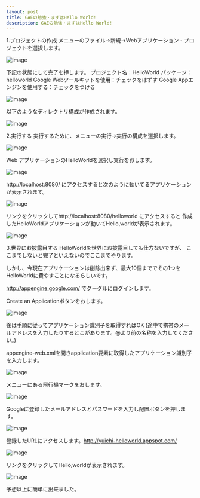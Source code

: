 ```yaml
---
layout: post
title: GAEの勉強・まずはHello World!
description: GAEの勉強・まずはHello World!
---
```

1.プロジェクトの作成
メニューのファイル→新規→Webアプリケーション・プロジェクトを選択します。

![image]({{site.baseurl}}/assets/images/2009_10_3/5.jpg)

下記の状態にして完了を押します。
プロジェクト名：HelloWorld
パッケージ：helloworld
Google Webツールキットを使用：チェックをはずす
Google Appエンジンを使用する：チェックをつける

![image]({{site.baseurl}}/assets/images/2009_10_3/6.jpg)

以下のようなディレクトリ構成が作成されます。

![image]({{site.baseurl}}/assets/images/2009_10_3/7.jpg)

2.実行する
実行するために、メニューの実行→実行の構成を選択します。

![image]({{site.baseurl}}/assets/images/2009_10_3/8.jpg)

Web アプリケーションのHelloWorldを選択し実行をおします。

![image]({{site.baseurl}}/assets/images/2009_10_3/9.jpg)

http://localhost:8080/ にアクセスすると次のように動いてるアプリケーションが表示されます。

![image]({{site.baseurl}}/assets/images/2009_10_3/10.jpg)

リンクをクリックしてhttp://localhost:8080/helloworld にアクセスすると
作成したHelloWorldアプリケーションが動いてHello,worldが表示されます。

![image]({{site.baseurl}}/assets/images/2009_10_3/12.jpg)

3.世界にお披露目する
HelloWorldを世界にお披露目しても仕方ないですが、
ここまでしないと完了といえないのでここまでやります。

しかし、今現在アプリケーションは削除出来ず、最大10個まででその1つを
HelloWorldに費やすことになるらしいです。

http://appengine.google.com/ でグーグルにログインします。

Create an Applicationボタンをおします。

![image]({{site.baseurl}}/assets/images/2009_10_3/13.jpg)

後は手順に従ってアプリケーション識別子を取得すればOK
(途中で携帯のメールアドレスを入力したりするとこがあります。@より前の名称を入力してください。)

appengine-web.xmlを開きapplication要素に取得したアプリケーション識別子を入力します。

![image]({{site.baseurl}}/assets/images/2009_10_3/17.jpg)

メニューにある飛行機マークをおします。

![image]({{site.baseurl}}/assets/images/2009_10_3/18.jpg)

Googleに登録したメールアドレスとパスワードを入力し配置ボタンを押します。

![image]({{site.baseurl}}/assets/images/2009_10_3/19.jpg)

登録したURLにアクセスします。http://yuichi-helloworld.appspot.com/

![image]({{site.baseurl}}/assets/images/2009_10_3/20.jpg)

リンクをクリックしてHello,worldが表示されます。

![image]({{site.baseurl}}/assets/images/2009_10_3/21.jpg)

予想以上に簡単に出来ました。
